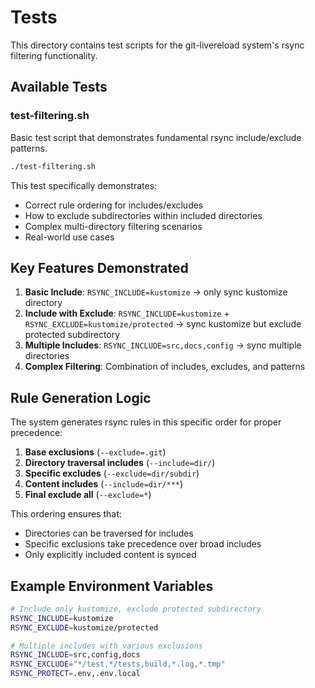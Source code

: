 # Tests

This directory contains test scripts for the git-livereload system's rsync filtering functionality.

## Available Tests

### test-filtering.sh
Basic test script that demonstrates fundamental rsync include/exclude patterns.

```bash
./test-filtering.sh
```

This test specifically demonstrates:
- Correct rule ordering for includes/excludes
- How to exclude subdirectories within included directories
- Complex multi-directory filtering scenarios
- Real-world use cases

## Key Features Demonstrated

1. **Basic Include**: `RSYNC_INCLUDE=kustomize` → only sync kustomize directory
2. **Include with Exclude**: `RSYNC_INCLUDE=kustomize` + `RSYNC_EXCLUDE=kustomize/protected` → sync kustomize but exclude protected subdirectory
3. **Multiple Includes**: `RSYNC_INCLUDE=src,docs,config` → sync multiple directories
4. **Complex Filtering**: Combination of includes, excludes, and patterns

## Rule Generation Logic

The system generates rsync rules in this specific order for proper precedence:

1. **Base exclusions** (`--exclude=.git`)
2. **Directory traversal includes** (`--include=dir/`)
3. **Specific excludes** (`--exclude=dir/subdir`)
4. **Content includes** (`--include=dir/***`)
5. **Final exclude all** (`--exclude=*`)

This ordering ensures that:
- Directories can be traversed for includes
- Specific exclusions take precedence over broad includes
- Only explicitly included content is synced

## Example Environment Variables

```bash
# Include only kustomize, exclude protected subdirectory
RSYNC_INCLUDE=kustomize
RSYNC_EXCLUDE=kustomize/protected

# Multiple includes with various exclusions
RSYNC_INCLUDE=src,config,docs
RSYNC_EXCLUDE="*/test,*/tests,build,*.log,*.tmp"
RSYNC_PROTECT=.env,.env.local
``` 